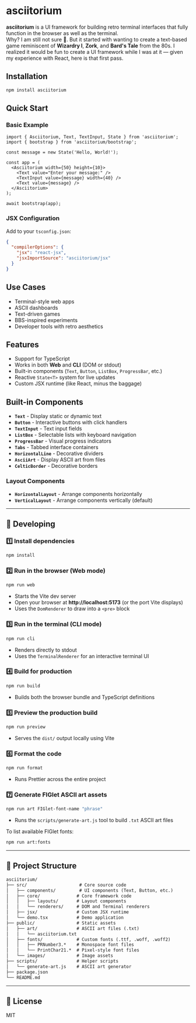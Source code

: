 # asciitorium

**asciitorium** is a UI framework for building retro terminal interfaces that fully function in the browser as well as the terminal.  
Why? I am still not sure 🙂. But it started with wanting to create a text-based game reminiscent of **Wizardry I**, **Zork**, and **Bard's Tale** from the 80s. I realized it would be fun to create a UI framework while I was at it — given my experience with React, here is that first pass.

## Installation

```bash
npm install asciitorium
```

## Quick Start

### Basic Example

```tsx
import { Asciitorium, Text, TextInput, State } from 'asciitorium';
import { bootstrap } from 'asciitorium/bootstrap';

const message = new State('Hello, World!');

const app = (
  <Asciitorium width={50} height={10}>
    <Text value="Enter your message:" />
    <TextInput value={message} width={40} />
    <Text value={message} />
  </Asciitorium>
);

await bootstrap(app);
```

### JSX Configuration

Add to your `tsconfig.json`:

```json
{
  "compilerOptions": {
    "jsx": "react-jsx",
    "jsxImportSource": "asciitorium/jsx"
  }
}
```

## Use Cases

- Terminal-style web apps
- ASCII dashboards
- Text-driven games
- BBS-inspired experiments
- Developer tools with retro aesthetics

## Features

- Support for TypeScript
- Works in both **Web** and **CLI** (DOM or stdout)
- Built-in components (`Text`, `Button`, `ListBox`, `ProgressBar`, etc.)
- Reactive `State<T>` system for live updates
- Custom JSX runtime (like React, minus the baggage)

## Built-in Components

- **`Text`** - Display static or dynamic text
- **`Button`** - Interactive buttons with click handlers
- **`TextInput`** - Text input fields
- **`ListBox`** - Selectable lists with keyboard navigation
- **`ProgressBar`** - Visual progress indicators
- **`Tabs`** - Tabbed interface containers
- **`HorizontalLine`** - Decorative dividers
- **`AsciiArt`** - Display ASCII art from files
- **`CelticBorder`** - Decorative borders

### Layout Components

- **`HorizontalLayout`** - Arrange components horizontally
- **`VerticalLayout`** - Arrange components vertically (default)

---

## 🚀 Developing

### 1️⃣ Install dependencies

```bash
npm install
```

### 2️⃣ Run in the browser (Web mode)

```bash
npm run web
```

- Starts the Vite dev server
- Open your browser at **http://localhost:5173** (or the port Vite displays)
- Uses the `DomRenderer` to draw into a `<pre>` block

### 3️⃣ Run in the terminal (CLI mode)

```bash
npm run cli
```

- Renders directly to stdout
- Uses the `TerminalRenderer` for an interactive terminal UI

### 4️⃣ Build for production

```bash
npm run build
```

- Builds both the browser bundle and TypeScript definitions

### 5️⃣ Preview the production build

```bash
npm run preview
```

- Serves the `dist/` output locally using Vite

### 6️⃣ Format the code

```bash
npm run format
```

- Runs Prettier across the entire project

### 7️⃣ Generate FIGlet ASCII art assets

```bash
npm run art FIGlet-font-name "phrase" 
```

- Runs the `scripts/generate-art.js` tool to build `.txt` ASCII art files

To list available FIGlet fonts:

```bash
npm run art:fonts
```

---

## 📂 Project Structure

```txt
asciitorium/
├── src/                    # Core source code
│   ├── components/         # UI components (Text, Button, etc.)
│   ├── core/              # Core framework code
│   │   ├── layouts/       # Layout components
│   │   └── renderers/     # DOM and Terminal renderers
│   ├── jsx/               # Custom JSX runtime
│   └── demo.tsx           # Demo application
├── public/                # Static assets
│   ├── art/               # ASCII art files (.txt)
│   │   └── asciitorium.txt
│   ├── fonts/             # Custom fonts (.ttf, .woff, .woff2)
│   │   ├── PRNumber3.*    # Monospace font files
│   │   └── PrintChar21.*  # Pixel-style font files
│   └── images/            # Image assets
├── scripts/               # Helper scripts
│   └── generate-art.js    # ASCII art generator
├── package.json
└── README.md
```

---

## 📜 License

MIT
